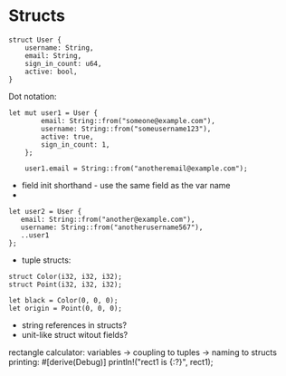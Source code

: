 # Structs

```
struct User {
    username: String,
    email: String,
    sign_in_count: u64,
    active: bool,
}
```

Dot notation:

```
let mut user1 = User {
        email: String::from("someone@example.com"),
        username: String::from("someusername123"),
        active: true,
        sign_in_count: 1,
    };

    user1.email = String::from("anotheremail@example.com");
```

- field init shorthand - use the same field as the var name
-

```
let user2 = User {
   email: String::from("another@example.com"),
   username: String::from("anotherusername567"),
   ..user1
};
```

- tuple structs:

```
struct Color(i32, i32, i32);
struct Point(i32, i32, i32);

let black = Color(0, 0, 0);
let origin = Point(0, 0, 0);
```

- string references in structs?
- unit-like struct witout fields?

rectangle calculator: variables -> coupling to tuples -> naming to structs
printing: #[derive(Debug)]
println!("rect1 is {:?}", rect1);
